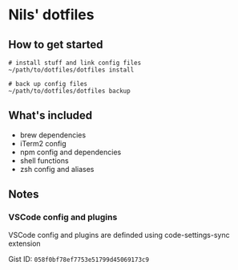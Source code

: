 # Nils' dotfiles

## How to get started

```
# install stuff and link config files
~/path/to/dotfiles/dotfiles install

# back up config files
~/path/to/dotfiles/dotfiles backup
```

## What's included

- brew dependencies
- iTerm2 config
- npm config and dependencies
- shell functions
- zsh config and aliases

## Notes

### VSCode config and plugins

VSCode config and plugins are definded using code-settings-sync extension

Gist ID: `058f0bf78ef7753e51799d45069173c9`
